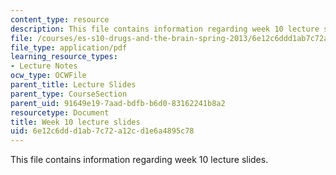 ```yaml
---
content_type: resource
description: This file contains information regarding week 10 lecture slides.
file: /courses/es-s10-drugs-and-the-brain-spring-2013/6e12c6ddd1ab7c72a12cd1e6a4895c78_MITES_S10S13_Week10.pdf
file_type: application/pdf
learning_resource_types:
- Lecture Notes
ocw_type: OCWFile
parent_title: Lecture Slides
parent_type: CourseSection
parent_uid: 91649e19-7aad-bdfb-b6d0-83162241b8a2
resourcetype: Document
title: Week 10 lecture slides
uid: 6e12c6dd-d1ab-7c72-a12c-d1e6a4895c78
---
```

This file contains information regarding week 10 lecture slides.

